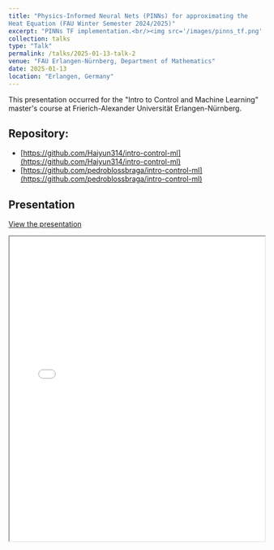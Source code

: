 ```yaml
---
title: "Physics-Informed Neural Nets (PINNs) for approximating the
Heat Equation (FAU Winter Semester 2024/2025)"
excerpt: "PINNs TF implementation.<br/><img src='/images/pinns_tf.png' width="200" height="200">"
collection: talks
type: "Talk"
permalink: /talks/2025-01-13-talk-2
venue: "FAU Erlangen-Nürnberg, Department of Mathematics"
date: 2025-01-13
location: "Erlangen, Germany"
---
```


This presentation occurred for the "Intro to Control and Machine Learning" master's course at Frierich-Alexander Universität Erlangen-Nürnberg.

## Repository: 
- [https://github.com/Haiyun314/intro-control-ml](https://github.com/Haiyun314/intro-control-ml)
- [https://github.com/pedroblossbraga/intro-control-ml](https://github.com/pedroblossbraga/intro-control-ml)

## Presentation
[View the presentation](../files/Intro_Control_ML___DL_control_Heat_Eq.pdf)

<iframe src="../files/Intro_Control_ML___DL_control_Heat_Eq.pdf" width="100%" height="600px">
This browser does not support PDFs. Please download the PDF to view it: 
<a href="../files/Intro_Control_ML___DL_control_Heat_Eq.pdf">Download PDF</a>.
</iframe>
